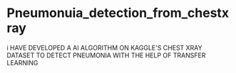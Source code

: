# Pneumonuia_detection_from_chestxray
i HAVE DEVELOPED A AI ALGORITHM ON KAGGLE'S CHEST XRAY DATASET TO DETECT PNEUMONIA WITH THE HELP OF TRANSFER LEARNING
